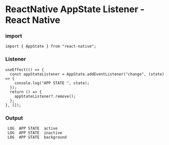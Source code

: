 # ReactNative AppState Listener - React Native

### import 
```
import { AppState } from "react-native";
```


### Listener
```
useEffect(() => {
  const appStateListener = AppState.addEventListener("change", (state) => {
    console.log("APP STATE ", state);
  });
  return () => {
    appStateListener?.remove();
  };
}, []);
```
### Output
```
 LOG  APP STATE  active
 LOG  APP STATE  inactive
 LOG  APP STATE  background
```
